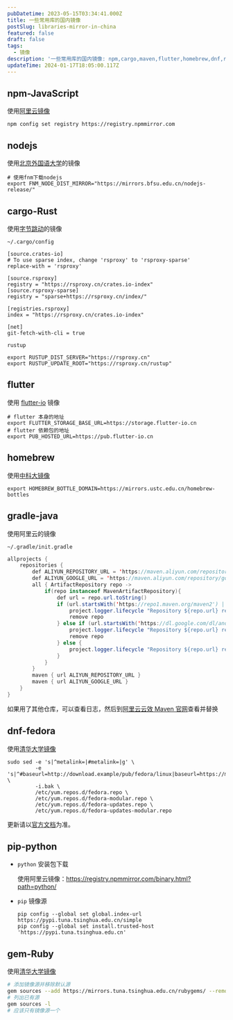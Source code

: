 ```yaml
---
pubDatetime: 2023-05-15T03:34:41.000Z
title: 一些常用库的国内镜像
postSlug: libraries-mirror-in-china
featured: false
draft: false
tags:
  - 镜像
description: '一些常用库的国内镜像: npm,cargo,maven,flutter,homebrew,dnf,ruby,pip'
updateTime: 2024-01-17T18:05:00.117Z
---
```


## npm-JavaScript

使用[阿里云镜像](https://npmmirror.com/)

```shell
npm config set registry https://registry.npmmirror.com
```

## nodejs

使用[北京外国语大学](https://mirrors.bfsu.edu.cn/help/nodejs-release/)的镜像

```shell
# 使用fnm下载nodejs
export FNM_NODE_DIST_MIRROR="https://mirrors.bfsu.edu.cn/nodejs-release/"
```

## cargo-Rust

使用[字节跳动](http://rsproxy.cn/)的镜像

`~/.cargo/config`

```shell
[source.crates-io]
# To use sparse index, change 'rsproxy' to 'rsproxy-sparse'
replace-with = 'rsproxy'

[source.rsproxy]
registry = "https://rsproxy.cn/crates.io-index"
[source.rsproxy-sparse]
registry = "sparse+https://rsproxy.cn/index/"

[registries.rsproxy]
index = "https://rsproxy.cn/crates.io-index"

[net]
git-fetch-with-cli = true
```

`rustup`

```shell
export RUSTUP_DIST_SERVER="https://rsproxy.cn"
export RUSTUP_UPDATE_ROOT="https://rsproxy.cn/rustup"
```

## flutter

使用 [flutter-io](https://flutter-io.cn/) 镜像

```shell
# flutter 本身的地址
export FLUTTER_STORAGE_BASE_URL=https://storage.flutter-io.cn
# flutter 依赖包的地址
export PUB_HOSTED_URL=https://pub.flutter-io.cn
```

## homebrew

使用[中科大镜像](https://mirrors.ustc.edu.cn/)

```shell
export HOMEBREW_BOTTLE_DOMAIN=https://mirrors.ustc.edu.cn/homebrew-bottles
```

## gradle-java

使用阿里云的镜像

`~/.gradle/init.gradle`

```java
allprojects {
    repositories {
        def ALIYUN_REPOSITORY_URL = 'https://maven.aliyun.com/repository/public'
        def ALIYUN_GOOGLE_URL = 'https://maven.aliyun.com/repository/google'
        all { ArtifactRepository repo ->
            if(repo instanceof MavenArtifactRepository){
                def url = repo.url.toString()
                if (url.startsWith('https://repo1.maven.org/maven2') || url.startsWith('https://jcenter.bintray.com') || url.startsWith('https://repo.maven.apache.org/maven2/')) {
                    project.logger.lifecycle "Repository ${repo.url} replaced by $ALIYUN_REPOSITORY_URL."
                    remove repo
                } else if (url.startsWith('https://dl.google.com/dl/android/maven2') || url.startsWith('https://maven.google.com')) {
                    project.logger.lifecycle "Repository ${repo.url} replaced by $ALIYUN_GOOGLE_URL."
                    remove repo
                } else {
                    project.logger.lifecycle "Repository ${repo.url} replaced by None."
                }
            }
        }
        maven { url ALIYUN_REPOSITORY_URL }
        maven { url ALIYUN_GOOGLE_URL }
    }
}
```

如果用了其他仓库，可以查看日志，然后到[阿里云云效 Maven 官网](https://developer.aliyun.com/mvn/guide)查看并替换

## dnf-fedora

使用[清华大学镜像](https://mirrors.tuna.tsinghua.edu.cn/)

```shell
sudo sed -e 's|^metalink=|#metalink=|g' \
         -e 's|^#baseurl=http://download.example/pub/fedora/linux|baseurl=https://mirrors.tuna.tsinghua.edu.cn/fedora|g' \
         -i.bak \
         /etc/yum.repos.d/fedora.repo \
         /etc/yum.repos.d/fedora-modular.repo \
         /etc/yum.repos.d/fedora-updates.repo \
         /etc/yum.repos.d/fedora-updates-modular.repo
```

更新请以[官方文档](https://mirrors.tuna.tsinghua.edu.cn/help/fedora/)为准。

## pip-python

- `python` 安装包下载

  使用阿里云镜像：<https://registry.npmmirror.com/binary.html?path=python/>

- `pip` 镜像源

  ```shell
  pip config --global set global.index-url https://pypi.tuna.tsinghua.edu.cn/simple
  pip config --global set install.trusted-host 'https://pypi.tuna.tsinghua.edu.cn'
  ```

## gem-Ruby

使用[清华大学镜像](https://mirrors.tuna.tsinghua.edu.cn/help/rubygems/)

```bash
# 添加镜像源并移除默认源
gem sources --add https://mirrors.tuna.tsinghua.edu.cn/rubygems/ --remove https://rubygems.org/
# 列出已有源
gem sources -l
# 应该只有镜像源一个
```
